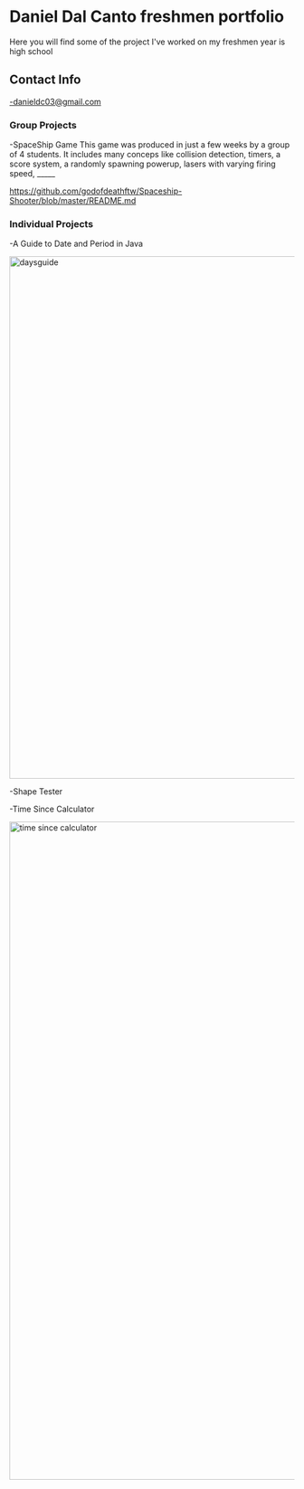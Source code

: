 # Daniel Dal Canto freshmen portfolio
Here you will find some of the project I've worked on my freshmen year is high school
## Contact Info
-danieldc03@gmail.com
### Group Projects
-SpaceShip Game
This game was produced in just a few weeks by a group of 4 students. It includes many conceps like collision detection, timers, a score system, a randomly spawning powerup, lasers with varying firing speed, _____

https://github.com/godofdeathftw/Spaceship-Shooter/blob/master/README.md

### Individual Projects
-A Guide to Date and Period in Java

<img width="924" alt="daysguide" src="https://user-images.githubusercontent.com/26355832/38753015-4c8de4f8-3f1a-11e8-8c38-7655a82ca299.png">

-Shape Tester

-Time Since Calculator

<img width="1164" alt="time since calculator" src="https://user-images.githubusercontent.com/26355832/38753172-d3ebdb1c-3f1a-11e8-9b12-60eeae078b73.png">

